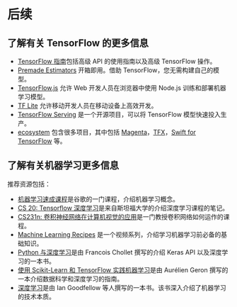 # 后续

## 了解有关 TensorFlow 的更多信息

* [TensorFlow 指南](../guide)包括高级 API 的使用指南以及高级 TensorFlow 操作。
* [Premade Estimators](../guide/premade_estimators) 开箱即用。借助 TensorFlow，您无需构建自己的模型。
* [TensorFlow.js](https://js.tensorflow.org/) 允许 Web 开发人员在浏览器中使用 Node.js 训练和部署机器学习模型。
* [TF Lite](../lite) 允许移动开发人员在移动设备上高效开发。
* [TensorFlow Serving](../serving) 是一个开源项目，可以将 TensorFlow 模型快速投入生产。
* [ecosystem](../ecosystem) 包含很多项目，其中包括 [Magenta](https://magenta.tensorflow.org/)，[TFX](../tfx)，[Swift for TensorFlow](https://github.com/tensorflow/swift) 等。

## 了解有关机器学习更多信息

推荐资源包括：

* [机器学习速成课程](https://developers.google.com/machine-learning/crash-course/)是谷歌的一门课程，介绍机器学习概念。
* [CS 20: Tensorflow 深度学习](http://web.stanford.edu/class/cs20si/)是来自斯坦福大学的介绍深度学习课程的笔记。
* [CS231n: 卷积神经网络在计算机视觉的应用](http://cs231n.stanford.edu/)是一门教授卷积网络如何运作的课程。
* [Machine Learning Recipes](https://www.youtube.com/watch?v=cKxRvEZd3Mw&list=PLOU2XLYxmsIIuiBfYad6rFYQU_jL2ryal) 是一个视频系列，介绍学习机器学习前必备的基础知识。
* [Python 与深度学习](https://www.manning.com/books/deep-learning-with-python)是由 Francois Chollet 撰写的介绍 Keras API 以及深度学习的一本书。
* [使用 Scikit-Learn 和 TensorFlow 实践机器学习](https://github.com/ageron/handson-ml)是由 Aurélien Geron 撰写的一本介绍数据科学和深度学习的指南。
* [深度学习](https://www.deeplearningbook.org/)是由 Ian Goodfellow 等人撰写的一本书。该书深入介绍了机器学习的技术本质。